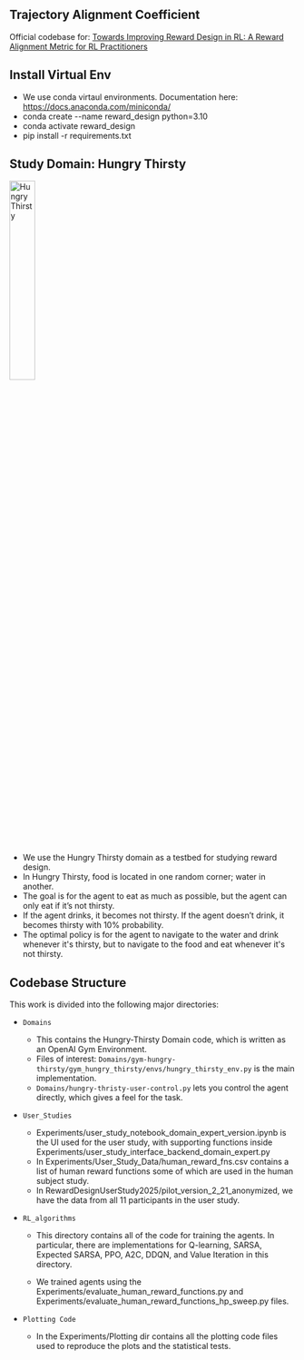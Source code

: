 ## Trajectory Alignment Coefficient
Official codebase for: [Towards Improving Reward Design in RL: A Reward Alignment Metric for RL Practitioners](https://arxiv.org/abs/2503.05996)


## Install Virtual Env

* We use conda virtaul environments. Documentation here: https://docs.anaconda.com/miniconda/
* conda create --name reward_design python=3.10
* conda activate reward_design
* pip install -r requirements.txt 

## Study Domain: Hungry Thirsty 

<img src="https://user-images.githubusercontent.com/6353393/217291559-d9db4a5c-b1df-4f3f-a2c4-5d26d6c017a7.png" alt="Hungry Thirsty" width="30%">

* We use the Hungry Thirsty domain as a testbed for studying reward design. 
* In Hungry Thirsty, food is located in one random corner; water in another.
* The goal is for the agent to eat as much as possible, but the agent can only eat if it’s not thirsty.
* If the agent drinks, it becomes not thirsty. If the agent doesn’t drink, it becomes thirsty with 10% probability.
* The optimal policy is for the agent to navigate to the water and drink whenever it's thirsty, but to navigate to the food and eat whenever it's not thirsty. 

## Codebase Structure

This work is divided into the following major directories:
* ```Domains```
  * This contains the Hungry-Thirsty Domain code, which is written as an OpenAI Gym Environment.
  * Files of interest: ```Domains/gym-hungry-thirsty/gym_hungry_thirsty/envs/hungry_thirsty_env.py``` is the main implementation.
  * ```Domains/hungry-thristy-user-control.py``` lets you control the agent directly, which gives a feel for the task. 
  
* ```User_Studies```
  * Experiments/user_study_notebook_domain_expert_version.ipynb is the UI used for the user study, with supporting functions inside Experiments/user_study_interface_backend_domain_expert.py
  * In Experiments/User_Study_Data/human_reward_fns.csv contains a list of human reward functions some of which are used in the human subject study.
  * In RewardDesignUserStudy2025/pilot_version_2_21_anonymized, we have the data from all 11 participants in the user study. 

* ```RL_algorithms```
  * This directory contains all of the code for training the agents. In particular, there are implementations for Q-learning, SARSA, Expected SARSA, PPO, A2C, DDQN, and Value Iteration in this directory. 

  * We trained agents using the Experiments/evaluate_human_reward_functions.py and Experiments/evaluate_human_reward_functions_hp_sweep.py files. 

* ```Plotting Code```

  * In the Experiments/Plotting dir contains all the plotting code files used to reproduce the plots and the statistical tests.
  
